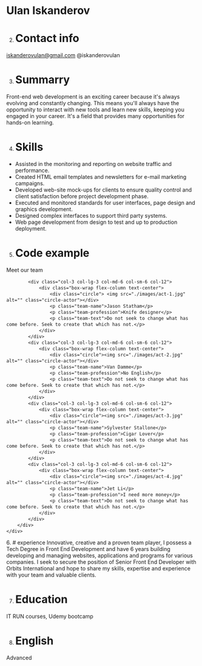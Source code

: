  # Ulan Iskanderov

2. # Contact info
iskanderovulan@gmail.com @iskanderovulan

3. # Summarry
Front-end web development is an exciting career because it's always evolving and constantly changing. This means you'll always have the opportunity to interact with new tools and learn new skills, keeping you engaged in your career. It's a field that provides many opportunities for hands-on learning.

4. # Skills
* Assisted in the monitoring and reporting on website traffic and performance.
* Created HTML email templates and newsletters for e-mail marketing campaigns.
* Developed web-site mock-ups for clients to ensure quality control and client satisfaction before project development phase.
* Executed and monitored standards for user interfaces, page design and graphics development.
* Designed complex interfaces to support third party systems.
* Web page development from design to test and up to production deployment.

5. # Code example
<section id="team">
    <div class="container">
        <div class="team__title general-title">
        <p class="team-title-text ">Meet <span>our team</span></p>
    </div>
        <div class="row">

            <div class="col-3 col-lg-3 col-md-6 col-sm-6 col-12">
                <div class="box-wrap flex-column text-center">
                    <div class="circle"> <img src="./images/act-1.jpg" alt="" class="circle-actor"></div>
                    <p class="team-name">Jason Statham</p>
                    <p class="team-profession">Knife designer</p>
                    <p class="team-text">Do not seek to change what has come before. Seek to create that which has not.</p>
                </div>
            </div>
            <div class="col-3 col-lg-3 col-md-6 col-sm-6 col-12">
                <div class="box-wrap flex-column text-center">
                    <div class="circle"><img src="./images/act-2.jpg" alt="" class="circle-actor"></div>
                    <p class="team-name">Van Damme</p>
                    <p class="team-profession">No English</p>
                    <p class="team-text">Do not seek to change what has come before. Seek to create that which has not.</p>
                </div>
            </div>
            <div class="col-3 col-lg-3 col-md-6 col-sm-6 col-12">
                <div class="box-wrap flex-column text-center">
                    <div class="circle"><img src="./images/act-3.jpg" alt="" class="circle-actor"></div>
                    <p class="team-name">Sylvester Stallone</p>
                    <p class="team-profession">Cigar Lover</p>
                    <p class="team-text">Do not seek to change what has come before. Seek to create that which has not.</p>
                </div>
            </div>
            <div class="col-3 col-lg-3 col-md-6 col-sm-6 col-12">
                <div class="box-wrap flex-column text-center">
                    <div class="circle"><img src="./images/act-4.jpg" alt="" class="circle-actor"></div>
                    <p class="team-name">Jet Li</p>
                    <p class="team-profession">I need more money</p>
                    <p class="team-text">Do not seek to change what has come before. Seek to create that which has not.</p>
                </div>
            </div>
        </div>
    </div>
</section>
6. # experience
Innovative, creative and a proven team player, I possess a Tech Degree in Front End Development and have 6 years building developing and managing websites, applications and programs for various companies. I seek to secure the position of Senior Front End Developer with Orbits International and hope to share my skills, expertise and experience with your team and valuable clients.

7. # Education
IT RUN courses, Udemy bootcamp

8. # English
Advanced

